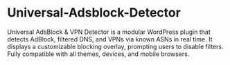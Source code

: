 # Universal-Adsblock-Detector
Universal AdsBlock &amp; VPN Detector is a modular WordPress plugin that detects AdBlock, filtered DNS, and VPNs via known ASNs in real time. It displays a customizable blocking overlay, prompting users to disable filters. Fully compatible with all themes, devices, and mobile browsers.

